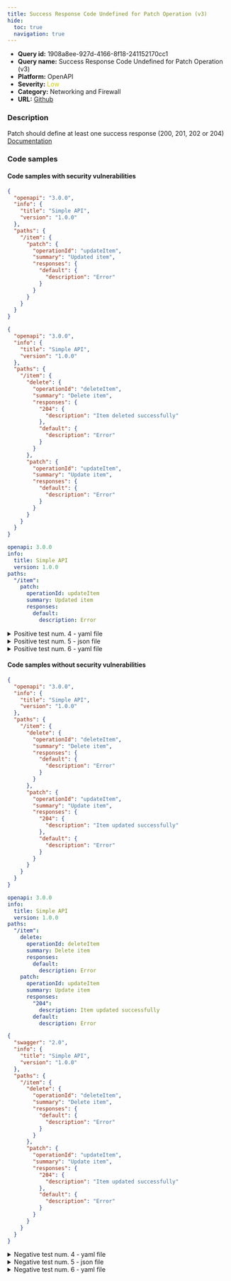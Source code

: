 ```yaml
---
title: Success Response Code Undefined for Patch Operation (v3)
hide:
  toc: true
  navigation: true
---
```


<style>
  .highlight .hll {
    background-color: #ff171742;
  }
  .md-content {
    max-width: 1100px;
    margin: 0 auto;
  }
</style>

-   **Query id:** 1908a8ee-927d-4166-8f18-241152170cc1
-   **Query name:** Success Response Code Undefined for Patch Operation (v3)
-   **Platform:** OpenAPI
-   **Severity:** <span style="color:#CC0">Low</span>
-   **Category:** Networking and Firewall
-   **URL:** [Github](https://github.com/Checkmarx/kics/tree/master/assets/queries/openAPI/general/success_response_code_undefined_patch_operation)

### Description
Patch should define at least one success response (200, 201, 202 or 204)<br>
[Documentation](https://swagger.io/specification/#operation-object)

### Code samples
#### Code samples with security vulnerabilities
```json title="Positive test num. 1 - json file" hl_lines="12"
{
  "openapi": "3.0.0",
  "info": {
    "title": "Simple API",
    "version": "1.0.0"
  },
  "paths": {
    "/item": {
      "patch": {
        "operationId": "updateItem",
        "summary": "Updated item",
        "responses": {
          "default": {
            "description": "Error"
          }
        }
      }
    }
  }
}

```
```json title="Positive test num. 2 - json file" hl_lines="24"
{
  "openapi": "3.0.0",
  "info": {
    "title": "Simple API",
    "version": "1.0.0"
  },
  "paths": {
    "/item": {
      "delete": {
        "operationId": "deleteItem",
        "summary": "Delete item",
        "responses": {
          "204": {
            "description": "Item deleted successfully"
          },
          "default": {
            "description": "Error"
          }
        }
      },
      "patch": {
        "operationId": "updateItem",
        "summary": "Update item",
        "responses": {
          "default": {
            "description": "Error"
          }
        }
      }
    }
  }
}

```
```yaml title="Positive test num. 3 - yaml file" hl_lines="10"
openapi: 3.0.0
info:
  title: Simple API
  version: 1.0.0
paths:
  "/item":
    patch:
      operationId: updateItem
      summary: Updated item
      responses:
        default:
          description: Error

```
<details><summary>Positive test num. 4 - yaml file</summary>

```yaml hl_lines="18"
openapi: 3.0.0
info:
  title: Simple API
  version: 1.0.0
paths:
  "/item":
    delete:
      operationId: deleteItem
      summary: Delete item
      responses:
        "204":
          description: Item deleted successfully
        default:
          description: Error
    patch:
      operationId: updateItem
      summary: Update item
      responses:
        default:
          description: Error

```
</details>
<details><summary>Positive test num. 5 - json file</summary>

```json hl_lines="24"
{
  "swagger": "2.0",
  "info": {
    "title": "Simple API",
    "version": "1.0.0"
  },
  "paths": {
    "/item": {
      "delete": {
        "operationId": "deleteItem",
        "summary": "Delete item",
        "responses": {
          "204": {
            "description": "Item deleted successfully"
          },
          "default": {
            "description": "Error"
          }
        }
      },
      "patch": {
        "operationId": "updateItem",
        "summary": "Update item",
        "responses": {
          "default": {
            "description": "Error"
          }
        }
      }
    }
  }
}

```
</details>
<details><summary>Positive test num. 6 - yaml file</summary>

```yaml hl_lines="18"
swagger: "2.0"
info:
  title: Simple API
  version: 1.0.0
paths:
  "/item":
    delete:
      operationId: deleteItem
      summary: Delete item
      responses:
        "204":
          description: Item deleted successfully
        default:
          description: Error
    patch:
      operationId: updateItem
      summary: Update item
      responses:
        default:
          description: Error

```
</details>


#### Code samples without security vulnerabilities
```json title="Negative test num. 1 - json file"
{
  "openapi": "3.0.0",
  "info": {
    "title": "Simple API",
    "version": "1.0.0"
  },
  "paths": {
    "/item": {
      "delete": {
        "operationId": "deleteItem",
        "summary": "Delete item",
        "responses": {
          "default": {
            "description": "Error"
          }
        }
      },
      "patch": {
        "operationId": "updateItem",
        "summary": "Update item",
        "responses": {
          "204": {
            "description": "Item updated successfully"
          },
          "default": {
            "description": "Error"
          }
        }
      }
    }
  }
}

```
```yaml title="Negative test num. 2 - yaml file"
openapi: 3.0.0
info:
  title: Simple API
  version: 1.0.0
paths:
  "/item":
    delete:
      operationId: deleteItem
      summary: Delete item
      responses:
        default:
          description: Error
    patch:
      operationId: updateItem
      summary: Update item
      responses:
        "204":
          description: Item updated successfully
        default:
          description: Error

```
```json title="Negative test num. 3 - json file"
{
  "swagger": "2.0",
  "info": {
    "title": "Simple API",
    "version": "1.0.0"
  },
  "paths": {
    "/item": {
      "delete": {
        "operationId": "deleteItem",
        "summary": "Delete item",
        "responses": {
          "default": {
            "description": "Error"
          }
        }
      },
      "patch": {
        "operationId": "updateItem",
        "summary": "Update item",
        "responses": {
          "204": {
            "description": "Item updated successfully"
          },
          "default": {
            "description": "Error"
          }
        }
      }
    }
  }
}

```
<details><summary>Negative test num. 4 - yaml file</summary>

```yaml
swagger: "2.0"
info:
  title: Simple API
  version: 1.0.0
paths:
  "/item":
    delete:
      operationId: deleteItem
      summary: Delete item
      responses:
        default:
          description: Error
    patch:
      operationId: updateItem
      summary: Update item
      responses:
        "204":
          description: Item updated successfully
        default:
          description: Error

```
</details>
<details><summary>Negative test num. 5 - json file</summary>

```json
{
    "swagger": "2.0",
    "info": {
      "title": "Simple API",
      "version": "1.0.0"
    },
    "paths": {
      "/item": {
        "patch": {
          "operationId": "patchItem",
          "summary": "patch item",
          "responses": {
            "2XX": {
              "description": "Item patchd successfully"
            },
            "default": {
              "description": "Error"
            }
          }
        }
      }
    }
  }
  
```
</details>
<details><summary>Negative test num. 6 - yaml file</summary>

```yaml
swagger: "2.0"
info:
  title: Simple API
  version: 1.0.0
paths:
  "/item":
    patch:
      operationId: patchItem
      summary: patch item
      responses:
        "2XX":
          description: Item patched successfully
        default:
          description: Error

```
</details>
